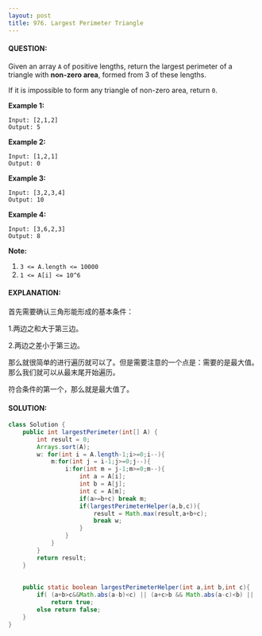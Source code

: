 ```yaml
---
layout: post
title: 976. Largest Perimeter Triangle
---
```


#### QUESTION:

Given an array `A` of positive lengths, return the largest perimeter of a triangle with **non-zero area**, formed from 3 of these lengths.

If it is impossible to form any triangle of non-zero area, return `0`.

**Example 1:**

```
Input: [2,1,2]
Output: 5
```

**Example 2:**

```
Input: [1,2,1]
Output: 0
```

**Example 3:**

```
Input: [3,2,3,4]
Output: 10
```

**Example 4:**

```
Input: [3,6,2,3]
Output: 8
```

**Note:**

1. `3 <= A.length <= 10000`
2. `1 <= A[i] <= 10^6`

#### EXPLANATION:

首先需要确认三角形能形成的基本条件：

1.两边之和大于第三边。

2.两边之差小于第三边。

那么就很简单的进行遍历就可以了。但是需要注意的一个点是：需要的是最大值。那么我们就可以从最末尾开始遍历。

符合条件的第一个，那么就是最大值了。

#### SOLUTION:

```java
class Solution {
    public int largestPerimeter(int[] A) {
        int result = 0;
        Arrays.sort(A);
        w: for(int i = A.length-1;i>=0;i--){
            m:for(int j = i-1;j>=0;j--){
                i:for(int m = j-1;m>=0;m--){
                    int a = A[i];
                    int b = A[j];
                    int c = A[m];
                    if(a>=b+c) break m;
                    if(largestPerimeterHelper(a,b,c)){
                        result = Math.max(result,a+b+c);
                        break w;
                    }
                }
            }
        }
        return result;
    }
    
    
    public static boolean largestPerimeterHelper(int a,int b,int c){
        if( (a+b>c&&Math.abs(a-b)<c) || (a+c>b && Math.abs(a-c)<b) || (b+c>a||Math.abs(b-c)<a)  )
            return true;
        else return false;
    }
}
```







